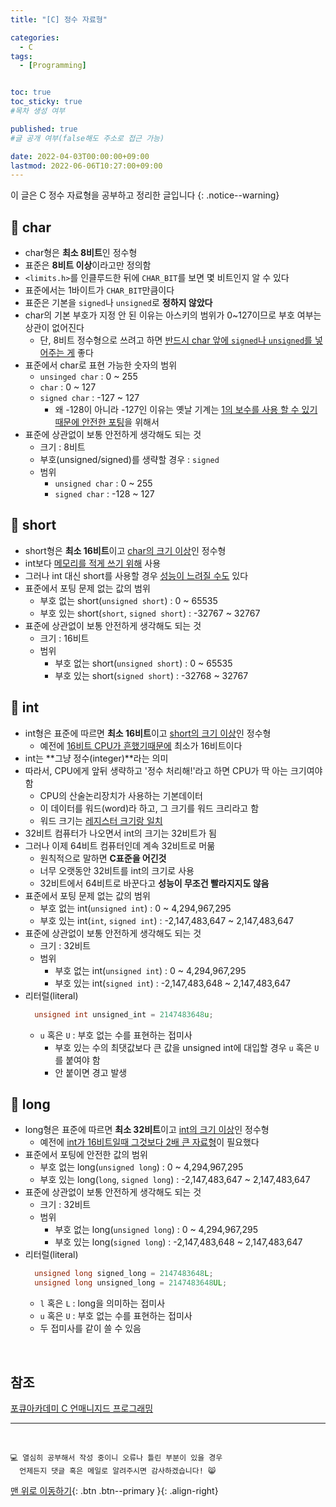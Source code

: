 ```yaml
---
title: "[C] 정수 자료형" 

categories:
  - C
tags:
  - [Programming]


toc: true
toc_sticky: true
#목차 생성 여부

published: true
#글 공개 여부(false해도 주소로 접근 가능)

date: 2022-04-03T00:00:00+09:00
lastmod: 2022-06-06T10:27:00+09:00
---
```


이 글은 C 정수 자료형을 공부하고 정리한 글입니다
{: .notice--warning}

## 📌 char

- char형은 **최소 8비트**인 정수형
- 표준은 **8비트 이상**이라고만 정의함
- `<limits.h>`를 인클루드한 뒤에 `CHAR_BIT`를 보면 몇 비트인지 알 수 있다
- 표준에서는 1바이트가 `CHAR_BIT`만큼이다
- 표준은 기본을 `signed`나 `unsigned`로 **정하지 않았다**
- char의 기본 부호가 지정 안 된 이유는 아스키의 범위가 0~127이므로 부호 여부는 상관이 없어진다
  - 단, 8비트 정수형으로 쓰려고 하면 <u>반드시 char 앞에 `signed`나 `unsigned`를 넣어주는 게</u> 좋다
- 표준에서 char로 표현 가능한 숫자의 범위
  - `unsinged char` : 0 ~ 255
  - `char` : 0 ~ 127
  - `signed char` : -127 ~ 127
    - 왜 -128이 아니라 -127인 이유는 옛날 기계는 <u>1의 보수를 사용 할 수 있기 때문에 안전한 포팅</u>을 위해서
- 표준에 상관없이 보통 안전하게 생각해도 되는 것
  - 크기 : 8비트
  - 부호(unsigned/signed)를 생략할 경우 : `signed`
  - 범위
    - `unsigned char` : 0 ~ 255
    - `signed char` : -128 ~ 127

## 📌 short

- short형은 **최소 16비트**이고 <u>char의 크기 이상</u>인 정수형
- int보다 <u>메모리를 적게 쓰기 위해</u> 사용
- 그러나 int 대신 short를 사용할 경우 <u>성능이 느려질 수도</u> 있다
- 표준에서 포팅 문제 없는 값의 범위
  - 부호 없는 short(`unsigned short`) : 0 ~ 65535
  - 부호 있는 short(`short`, `signed short`) : -32767 ~ 32767
- 표준에 상관없이 보통 안전하게 생각해도 되는 것
  - 크기 : 16비트
  - 범위
    - 부호 없는 short(`unsigned short`) : 0 ~ 65535
    - 부호 있는 short(`signed short`) : -32768 ~ 32767

## 📌 int

- int형은 표준에 따르면 **최소 16비트**이고 <u>short의 크기 이상</u>인 정수형
  - 예전에 <u>16비트 CPU가 흔했기때문에</u> 최소가 16비트이다
- int는 **그냥 정수(integer)**라는 의미
- 따라서, CPU에게 앞뒤 생략하고 '정수 처리해!'라고 하면 CPU가 딱 아는 크기여야 함
  - CPU의 산술논리장치가 사용하는 기본데이터
  - 이 데이터를 워드(word)라 하고, 그 크기를 워드 크리라고 함
  - 워드 크기는 <u>레지스터 크기랑 일치</u>
- 32비트 컴퓨터가 나오면서 int의 크기는 32비트가 됨
- 그러나 이제 64비트 컴퓨터인데 계속 32비트로 머묾
  - 원칙적으로 말하면 **C표준을 어긴것**
  - 너무 오랫동안 32비트를 int의 크기로 사용
  - 32비트에서 64비트로 바꾼다고 **성능이 무조건 빨라지지도 않음**
- 표준에서 포팅 문제 없는 값의 범위
  - 부호 없는 int(`unsigned int`) : 0 ~ 4,294,967,295
  - 부호 있는 int(`int`, `signed int`) : -2,147,483,647 ~ 2,147,483,647
- 표준에 상관없이 보통 안전하게 생각해도 되는 것
  - 크기 : 32비트
  - 범위
    - 부호 없는 int(`unsigned int`) : 0 ~ 4,294,967,295
    - 부호 있는 int(`signed int`) : -2,147,483,648 ~ 2,147,483,647
- 리터럴(literal)
  ```c
    unsigned int unsigned_int = 2147483648u;
  ```
  - `u` 혹은 `U` : 부호 없는 수를 표현하는 접미사
    - 부호 있는 수의 최댓값보다 큰 값을 unsigned int에 대입할 경우 `u` 혹은 `U`를 붙여야 함
    - 안 붙이면 경고 발생

## 📌 long

- long형은 표준에 따르면 **최소 32비트**이고 <u>int의 크기 이상</u>인 정수형
  - 예전에 <u>int가 16비트일때 그것보다 2배 큰 자료형</u>이 필요했다
- 표준에서 포팅에 안전한 값의 범위
  - 부호 없는 long(`unsigned long`) : 0 ~ 4,294,967,295
  - 부호 있는 long(`long`, `signed long`) : -2,147,483,647 ~ 2,147,483,647
- 표준에 상관없이 보통 안전하게 생각해도 되는 것
  - 크기 : 32비트
  - 범위
    - 부호 없는 long(`unsigned long`) : 0 ~ 4,294,967,295
    - 부호 있는 long(`signed long`) : -2,147,483,648 ~ 2,147,483,647
- 리터럴(literal)
  ```c
    unsigned long signed_long = 2147483648L;
    unsigned long unsigned_long = 2147483648UL;
  ```
  - `l` 혹은 `L` : long을 의미하는 접미사
  - `u` 혹은 `U` : 부호 없는 수를 표현하는 접미사
  - 두 접미사를 같이 쓸 수 있음

<br>

## 참조
[포큐아카데미 C 언매니지드 프로그래밍](https://pocu-ko.teachable.com/p/comp2200)

***
<br>

    💻 열심히 공부해서 작성 중이니 오류나 틀린 부분이 있을 경우 
      언제든지 댓글 혹은 메일로 알려주시면 감사하겠습니다! 😸

[맨 위로 이동하기](#){: .btn .btn--primary }{: .align-right}